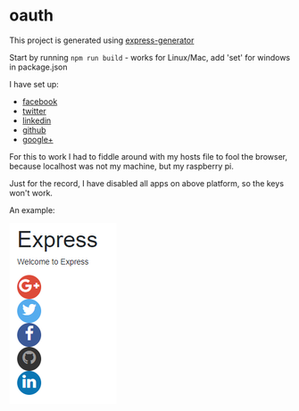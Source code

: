 # oauth

This project is generated using [express-generator](https://expressjs.com/en/starter/generator.html)

Start by running `npm run build` - works for Linux/Mac, add 'set' for windows in package.json

I have set up:

* [facebook](https://developers.facebook.com/apps/)
* [twitter](https://apps.twitter.com/)
* [linkedin](https://www.linkedin.com/developer/apps)
* [github](https://github.com/settings/developers)
* [google+](https://console.developers.google.com/)

For this to work I had to fiddle around with my hosts file to fool the browser, because localhost was not my machine, but my raspberry pi. 

Just for the record, I have disabled all apps on above platform, so the keys won't work.

An example:

![Screenshot of the application](screenshot.PNG "Screenshot of the application")